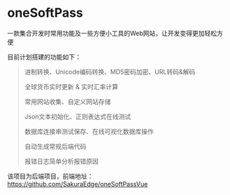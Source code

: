 # oneSoftPass
一款集合开发时常用功能及一些方便小工具的Web网站，让开发变得更加轻松方便

目前计划搭建的功能如下：

> 进制转换、Unicode编码转换、MD5密码加密、URL转码&解码
>
> 全球货币实时更新 & 实时汇率计算
>
> 常用网站收集、自定义网站存储
>
> Json文本初始化、正则表达式在线测试
>
> 数据库连接串测试保存、在线可视化数据库操作
>
> 自动生成常规后端代码
>
> 报错日志简单分析报错原因

该项目为后端项目，前端地址：https://github.com/SakuraEdge/oneSoftPassVue
